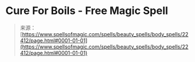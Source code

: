 <!--yml
category: 未分类
date: 2024-06-12 19:06:41
-->

# Cure For Boils - Free Magic Spell

> 来源：[https://www.spellsofmagic.com/spells/beauty_spells/body_spells/22412/page.html#0001-01-01](https://www.spellsofmagic.com/spells/beauty_spells/body_spells/22412/page.html#0001-01-01)